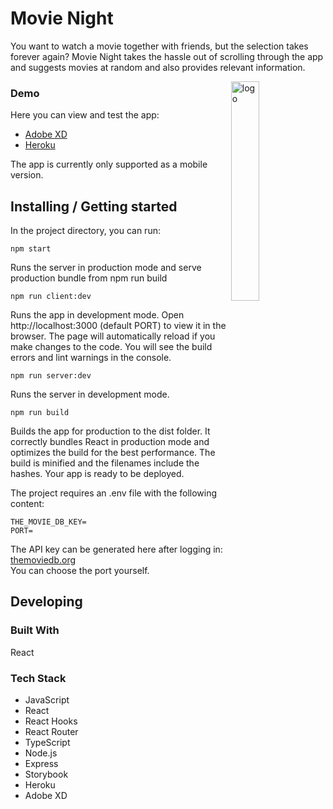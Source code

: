 # Movie Night

You want to watch a movie together with friends, but the selection takes forever again? Movie Night takes the hassle out of scrolling through the app and suggests movies at random and also provides relevant information.

<img width="30%" align="right" alt="logo" src="https://user-images.githubusercontent.com/68517390/124135223-e6a3d680-da83-11eb-8114-8425ace6bf72.png" />

### Demo

Here you can view and test the app:

- [Adobe XD](https://xd.adobe.com/view/6db0806b-579d-44ae-ab4c-07b44f51d41b-38e3/)
- [Heroku](https://movie-night2021.herokuapp.com/)

The app is currently only supported as a mobile version.

## Installing / Getting started

In the project directory, you can run:

```shell
npm start
```

Runs the server in production mode and serve production bundle from npm run build

```shell
npm run client:dev
```

Runs the app in development mode. Open http://localhost:3000 (default PORT) to view it in the browser.
The page will automatically reload if you make changes to the code. You will see the build errors and lint warnings in the console.

```shell
npm run server:dev
```

Runs the server in development mode.

```shell
npm run build
```

Builds the app for production to the dist folder. It correctly bundles React in production mode and optimizes the build for the best performance.
The build is minified and the filenames include the hashes.
Your app is ready to be deployed.

The project requires an .env file with the following content:

```
THE_MOVIE_DB_KEY=
PORT=
```

The API key can be generated here after logging in: [themoviedb.org](https://www.themoviedb.org/) <br />
You can choose the port yourself.

## Developing

### Built With

React

### Tech Stack

- JavaScript
- React
- React Hooks
- React Router
- TypeScript
- Node.js
- Express
- Storybook
- Heroku
- Adobe XD
